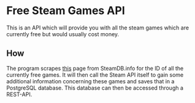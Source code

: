# Free Steam Games API
This is an API which will provide you with all the steam games which are currently free but would usually cost money.

## How
The program scrapes [this](https://steamdb.info/upcoming/free/) page from SteamDB.info for the ID of all the currently free games. It will then call the Steam API itself to gain some additional information concerning these games and saves that in a PostgreSQL database. This database can then be accessed through a REST-API.